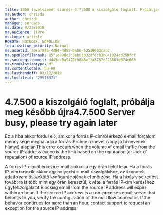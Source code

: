 ```yaml
---
title: 1050 levélszemét szűrése 4.7.500 a kiszolgáló foglalt. Próbálja meg újra később a [XXX.XXX.XXX.XXX]
ms.author: chrisda
author: chrisda
manager: serdars
ms.date: 9/28/2018
ms.audience: ITPro
ms.topic: article
ROBOTS: NOINDEX, NOFOLLOW
localization_priority: Normal
ms.assetid: a97b7845-4884-4d99-bab6-52539603cab2
ms.openlocfilehash: 8571e09dc3d3eb03b328fdcb3b841024cd290fbf
ms.sourcegitcommit: dd43cc0a9470f98b8ef2a3787c823801d674c666
ms.translationtype: MT
ms.contentlocale: hu-HU
ms.lasthandoff: 02/12/2019
ms.locfileid: "29915374"
---
```

# <a name="47500-server-busy-please-try-again-later"></a><span data-ttu-id="09b21-103">4.7.500 a kiszolgáló foglalt, próbálja meg később újra</span><span class="sxs-lookup"><span data-stu-id="09b21-103">4.7.500 Server busy, please try again later</span></span>

<span data-ttu-id="09b21-104">Ez a hiba akkor fordul elő, amikor a forrás IP-címről érkező e-mail forgalom mennyisége meghaladja a forrás IP-címe hírnevét (vagy jó hírnevének hiánya) alapján.</span><span class="sxs-lookup"><span data-stu-id="09b21-104">This error occurs when the volume of email traffic from the source IP address exceeds the limit based on the reputation (or lack of reputation) of source IP address.</span></span>
  
<span data-ttu-id="09b21-p102">A forrás IP-címről érkező e-mail blokkolja egy órán belül lejár. Ha a forrás IP-cím tartozik, akkor egy helyszíni e-mail kiszolgálóhoz, az üzenetek adatfolyam összekötő konfigurációjának ellenőrzése. Ha a hibás viselkedést továbbra is több mint egy órán keresztül, kivétel a forrás IP-cím kéréséhez ügyfélszolgálatot.</span><span class="sxs-lookup"><span data-stu-id="09b21-p102">Blocking email from the source IP address will expire within an hour. If the source IP address is an on-premises email server that belongs to you, verify the configuration of the mail flow connector. If the behavior continues for more than an hour, contact support to request an exception for the source IP address.</span></span>
  

